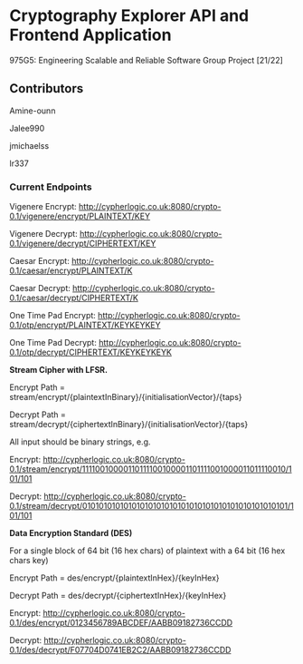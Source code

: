 # Cryptography Explorer API and Frontend Application
975G5: Engineering Scalable and Reliable Software Group Project [21/22]


## Contributors
Amine-ounn

Jalee990

jmichaelss

lr337

### Current Endpoints

Vigenere Encrypt: http://cypherlogic.co.uk:8080/crypto-0.1/vigenere/encrypt/PLAINTEXT/KEY

Vigenere Decrypt: http://cypherlogic.co.uk:8080/crypto-0.1/vigenere/decrypt/CIPHERTEXT/KEY


Caesar Encrypt: http://cypherlogic.co.uk:8080/crypto-0.1/caesar/encrypt/PLAINTEXT/K

Caesar Decrypt: http://cypherlogic.co.uk:8080/crypto-0.1/caesar/decrypt/CIPHERTEXT/K


One Time Pad Encrypt: http://cypherlogic.co.uk:8080/crypto-0.1/otp/encrypt/PLAINTEXT/KEYKEYKEY

One Time Pad Decrypt: http://cypherlogic.co.uk:8080/crypto-0.1/otp/decrypt/CIPHERTEXT/KEYKEYKEYK


**Stream Cipher with LFSR.**

Encrypt Path = stream/encrypt/{plaintextInBinary}/{initialisationVector}/{taps}

Decrypt Path = stream/decrypt/{ciphertextInBinary}/{initialisationVector}/{taps}


All input should be binary strings, e.g.

Encrypt: http://cypherlogic.co.uk:8080/crypto-0.1/stream/encrypt/11110010000110111100100001101111001000011011110010/101/101

Decrypt: http://cypherlogic.co.uk:8080/crypto-0.1/stream/decrypt/01010101010101010101010101010101010101010101010101/101/101


**Data Encryption Standard (DES)**

For a single block of 64 bit (16 hex chars) of plaintext with a 64 bit (16 hex chars key)

Encrypt Path = des/encrypt/{plaintextInHex}/{keyInHex}

Decrypt Path = des/decrypt/{ciphertextInHex}/{keyInHex}


Encrypt: http://cypherlogic.co.uk:8080/crypto-0.1/des/encrypt/0123456789ABCDEF/AABB09182736CCDD

Decrypt: http://cypherlogic.co.uk:8080/crypto-0.1/des/decrypt/F07704D0741EB2C2/AABB09182736CCDD

